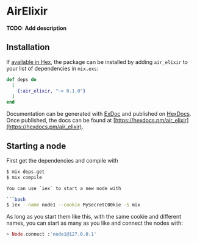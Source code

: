 # AirElixir

**TODO: Add description**

## Installation

If [available in Hex](https://hex.pm/docs/publish), the package can be installed
by adding `air_elixir` to your list of dependencies in `mix.exs`:

```elixir
def deps do
  [
    {:air_elixir, "~> 0.1.0"}
  ]
end
```

Documentation can be generated with [ExDoc](https://github.com/elixir-lang/ex_doc)
and published on [HexDocs](https://hexdocs.pm). Once published, the docs can
be found at [https://hexdocs.pm/air_elixir](https://hexdocs.pm/air_elixir).

## Starting a node

First get the dependencies and compile with

```bash
$ mix deps.get
$ mix compile

You can use `iex` to start a new node with

```bash
$ iex --name node1 --cookie MySecretC00kie -S mix
```

As long as you start them like this, with the same cookie and different names, you can start as many as you like and connect the nodes with:

```elixir
> Node.connect :'node1@127.0.0.1'
```

